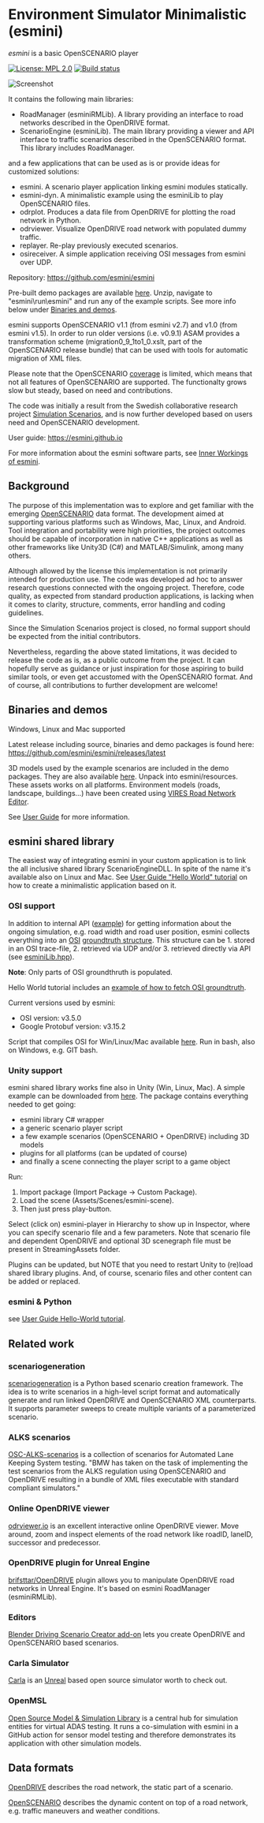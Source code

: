 # Environment Simulator Minimalistic (esmini)

*esmini* is a basic OpenSCENARIO player

[![License: MPL 2.0](https://img.shields.io/badge/License-MPL%202.0-brightgreen.svg)](https://opensource.org/licenses/MPL-2.0)
[![Build status](https://github.com/esmini/esmini/actions/workflows/ci.yml/badge.svg)](https://github.com/esmini/esmini/actions)

![Screenshot](https://github.com/esmini/esmini/blob/master/resources/screenshot.jpg?raw=true "Screenshot")

It contains the following main libraries:

- RoadManager (esminiRMLib). A library providing an interface to road networks described in the OpenDRIVE format.
- ScenarioEngine (esminiLib). The main library providing a viewer and API interface to traffic scenarios described in the OpenSCENARIO format. This library includes RoadManager.

and a few applications that can be used as is or provide ideas for customized solutions:

- esmini. A scenario player application linking esmini modules statically.
- esmini-dyn. A minimalistic example using the esminiLib to play OpenSCENARIO files.
- odrplot. Produces a data file from OpenDRIVE for plotting the road network in Python.
- odrviewer. Visualize OpenDRIVE road network with populated dummy traffic.
- replayer. Re-play previously executed scenarios.
- osireceiver. A simple application receiving OSI messages from esmini over UDP.

Repository: <https://github.com/esmini/esmini>

Pre-built demo packages are available [here](https://github.com/esmini/esmini/releases/latest). Unzip, navigate to "esmini\run\esmini" and run any of the example scripts. See more info below under [Binaries and demos](#binaries-and-demos).

esmini supports OpenSCENARIO v1.1 (from esmini v2.7) and v1.0 (from esmini v1.5). In order to run older versions (i.e. v0.9.1) ASAM provides a transformation scheme (migration0_9_1to1_0.xslt, part of the OpenSCENARIO release bundle) that can be used with tools for automatic migration of XML files.

Please note that the OpenSCENARIO [coverage](https://github.com/esmini/esmini/blob/master/osc_coverage.txt) is limited, which means that not all features of OpenSCENARIO are supported. The functionalty grows slow but steady, based on need and contributions.

The code was initially a result from the Swedish collaborative research project [Simulation Scenarios](https://sites.google.com/view/simulationscenarios), and is now further developed based on users need and OpenSCENARIO development.

User guide: https://esmini.github.io

For more information about the esmini software parts, see [Inner Workings of esmini](https://github.com/esmini/esmini/blob/master/docs/InnerWorkings.md).

## Background

The purpose of this implementation was to explore and get familiar with the emerging [OpenSCENARIO](https://www.asam.net/standards/detail/openscenario/) data format. The development aimed at supporting various platforms such as Windows, Mac, Linux, and Android. Tool integration and portability were high priorities, the project outcomes should be capable of incorporation in native C++ applications as well as other frameworks like Unity3D (C#) and MATLAB/Simulink, among many others.

Although allowed by the license this implementation is not primarily intended for production use. The code was developed ad hoc to answer research questions connected with the ongoing project. Therefore, code quality, as expected from standard production applications, is lacking when it comes to clarity, structure, comments, error handling and coding guidelines.

Since the Simulation Scenarios project is closed, no formal support should be expected from the initial contributors.

Nevertheless, regarding the above stated limitations, it was decided to release the code as is, as a public outcome from the project. It can hopefully serve as guidance or just inspiration for those aspiring to build similar tools, or even get accustomed with the OpenSCENARIO format. And of course, all contributions to further development are welcome!

## Binaries and demos
Windows, Linux and Mac supported

Latest release including source, binaries and demo packages is found here: https://github.com/esmini/esmini/releases/latest

3D models used by the example scenarios are included in the demo packages. They are also available [here](https://dl.dropboxusercontent.com/s/5gk8bvgzqiaaoco/models.7z?dl=0). Unpack into esmini/resources. These assets works on all platforms.
Environment models (roads, landscape, buildings...) have been created using [VIRES Road Network Editor](https://vires.mscsoftware.com/solutions/3d-environment-road-network).

See [User Guide](https://esmini.github.io) for more information.

## esmini shared library
The easiest way of integrating esmini in your custom application is to link the all inclusive shared library ScenarioEngineDLL. In spite of the name it's available also on Linux and Mac.
See [User Guide "Hello World" tutorial](https://esmini.github.io/#_hello_world_programming_tutorial) on how to create a minimalistic application based on it.

### OSI support
In addition to internal API ([example](https://esmini.github.io/#_fetch_state_of_scenario_objects)) for getting information about the ongoing simulation, e.g. road width and road user position, esmini collects everything into an [OSI](https://opensimulationinterface.github.io/osi-documentation/index.html) [groundtruth structure](https://opensimulationinterface.github.io/open-simulation-interface/structosi3_1_1GroundTruth.html). This structure can be 1. stored in an OSI trace-file, 2. retrieved via UDP and/or 3. retrieved directly via API (see [esminiLib.hpp](https://github.com/esmini/esmini/blob/3af727a3f95825bfcf8b1cbd7becf68ea26cf08e/EnvironmentSimulator/Libraries/esminiLib/esminiLib.hpp#L473)).

  **Note**: Only parts of OSI groundthruth is populated.

  Hello World tutorial includes an [example of how to fetch OSI groundtruth](https://esmini.github.io/#_osi_groundtruth).

  Current versions used by esmini:
   - OSI version: v3.5.0
   - Google Protobuf version: v3.15.2

  Script that compiles OSI for Win/Linux/Mac available [here](https://github.com/esmini/esmini/blob/master/scripts/generate_osi_libs.sh). Run in bash, also on Windows, e.g. GIT bash.

### Unity support
esmini shared library works fine also in Unity (Win, Linux, Mac). A simple example can be downloaded from [here](https://www.dropbox.com/s/sj53hz0zesxa681/esmini-player.unitypackage?dl=1). The package contains everything needed to get going:
- esmini library C# wrapper
- a generic scenario player script
- a few example scenarios (OpenSCENARIO + OpenDRIVE) including 3D models
- plugins for all platforms (can be updated of course)
- and finally a scene connecting the player script to a game object

Run:
1. Import package (Import Package -> Custom Package).
2. Load the scene (Assets/Scenes/esmini-scene).
3. Then just press play-button.

Select (click on) esmini-player in Hierarchy to show up in Inspector, where you can specify scenario file and a few parameters. Note that scenario file and dependent OpenDRIVE and optional 3D scenegraph file must be present in StreamingAssets folder.

Plugins can be updated, but NOTE that you need to restart Unity to (re)load shared library plugins. And, of course, scenario files and other content can be added or replaced.

### esmini & Python
see [User Guide Hello-World tutorial](https://esmini.github.io/#_python_binding).

## Related work
### scenariogeneration
[scenariogeneration](https://github.com/pyoscx/scenariogeneration) is a Python based scenario creation framework. The idea is to write scenarios in a high-level script format and automatically generate and run linked OpenDRIVE and OpenSCENARIO XML counterparts. It supports parameter sweeps to create multiple variants of a parameterized scenario.

### ALKS scenarios
[OSC-ALKS-scenarios](https://github.com/arauschert/OSC-ALKS-scenarios) is a collection of scenarios for Automated Lane Keeping System testing. "BMW has taken on the task of implementing the test scenarios from the ALKS regulation using OpenSCENARIO and OpenDRIVE resulting in a bundle of XML files executable with standard compliant simulators."

### Online OpenDRIVE viewer
[odrviewer.io](https://odrviewer.io/) is an excellent interactive online OpenDRIVE viewer. Move around, zoom and inspect elements of the road network like roadID, laneID, successor and predecessor.

### OpenDRIVE plugin for Unreal Engine
[brifsttar/OpenDRIVE](https://github.com/brifsttar/OpenDRIVE) plugin allows you to manipulate OpenDRIVE road networks in Unreal Engine. It's based on esmini RoadManager (esminiRMLib).

### Editors

[Blender Driving Scenario Creator add-on](https://github.com/johschmitz/blender-driving-scenario-creator) lets you create OpenDRIVE and OpenSCENARIO based scenarios.

### Carla Simulator
[Carla](http://carla.org/) is an [Unreal](https://www.unrealengine.com/) based open source simulator worth to check out.

### OpenMSL
[Open Source Model & Simulation Library](https://github.com/openmsl) is a central hub for simulation entities for virtual ADAS testing. It runs a co-simulation with esmini in a GitHub action for sensor model testing and therefore demonstrates its application with other simulation models.

## Data formats

[OpenDRIVE](https://www.asam.net/standards/detail/opendrive/)
describes the road network, the static part of a scenario.

[OpenSCENARIO](https://www.asam.net/standards/detail/openscenario/)
describes the dynamic content on top of a road network, e.g. traffic maneuvers and weather conditions.
